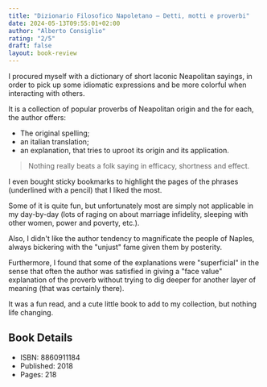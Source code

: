 ```yaml
---
title: "Dizionario Filosofico Napoletano – Detti, motti e proverbi"
date: 2024-05-13T09:55:01+02:00
author: "Alberto Consiglio"
rating: "2/5"
draft: false
layout: book-review
---
```


I procured myself with a dictionary of short laconic Neapolitan sayings,
in order to pick up some idiomatic expressions and be more colorful when interacting with others.

It is a collection of popular proverbs of Neapolitan origin and the for each, the author offers:

- The original spelling;
- an italian translation;
- an explanation, that tries to uproot its origin and its application.

> Nothing really beats a folk saying in efficacy, shortness and effect.

I even bought sticky bookmarks to highlight the pages of the phrases (underlined with a pencil) that I liked the most.

Some of it is quite fun, but unfortunately most are simply not applicable in my day-by-day
(lots of raging on about marriage infidelity, sleeping with other women, power and poverty, etc.).

Also, I didn't like the author tendency to magnificate the people of Naples,
always bickering with the "unjust" fame given them by posterity.

Furthermore, I found that some of the explanations were "superficial" in the sense that often the author
was satisfied in giving a "face value" explanation of the proverb
without trying to dig deeper for another layer of meaning (that was certainly there).

It was a fun read, and a cute little book to add to my collection, but nothing life changing.

## Book Details

- ISBN: 8860911184
- Published: 2018
- Pages: 218

